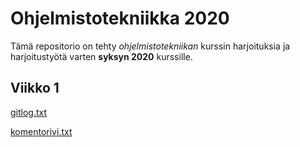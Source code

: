 # Ohjelmistotekniikka 2020

Tämä repositorio on tehty *ohjelmistotekniikan* kurssin harjoituksia ja harjoitustyötä varten **syksyn 2020** kurssille.

## Viikko 1

[gitlog.txt](https://github.com/sallasal/Ohte-s20/blob/master/laskarit/viikko1/gitlog.txt)

[komentorivi.txt](https://github.com/sallasal/Ohte-s20/blob/master/laskarit/viikko1/komentorivi.txt)
